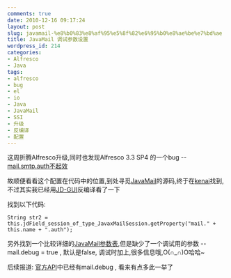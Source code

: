 ```yaml
---
comments: true
date: 2010-12-16 09:17:24
layout: post
slug: javamail-%e8%b0%83%e8%af%95%e5%8f%82%e6%95%b0%e8%ae%be%e7%bd%ae
title: JavaMail 调试参数设置
wordpress_id: 214
categories:
- Alfresco
- Java
tags:
- alfresco
- bug
- el
- io
- Java
- JavaMail
- SSI
- 升级
- 反编译
- 配置
---
```


这周折腾Alfresco升级,同时也发现Alfresco 3.3 SP4 的一个bug -- [mail.smtp.auth不起效](https://issues.alfresco.com/jira/browse/ALF-6186)

故顺便看看这个配置在代码中的位置,到处寻觅[JavaMail](http://www.oracle.com/technetwork/java/index-jsp-139225.html)的源码,终于在[kenai](http://kenai.com/projects/javamail/downloads)找到,不过其实我已经用[JD-GUI](http://java.decompiler.free.fr/?q=jdgui)反编译看了一下

找到以下代码:

    
    
    String str2 = this.jdField_session_of_type_JavaxMailSession.getProperty("mail." + this.name + ".auth");
    


另外找到一个比较详细的[JavaMail参数表](http://hi.baidu.com/jlhh/blog/item/823341434fdca71b9313c620.html),但是缺少了一个调试用的参数 -- mail.debug = true , 默认是false, 调试时加上,很多信息哦,O(∩_∩)O哈哈~

后续报道: [官方API](http://java.sun.com/products/javamail/javadocs/index.html)中已经有mail.debug , 看来有点多此一举了
